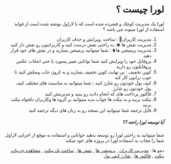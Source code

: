 <div align="right" dir="rtl">
<h1>لورا چیست ؟</h1>
<p>
لورا یک مدیریت کوچک و فشرده شده است که با لاراول نوشته شده است از فواید استفاده از لورا میتونه چی باشه ؟ 

</p>

 1. مدیریت کاربران👱 : ساخت ,ویرایش و حذف کاربران
 2. مدیریت نقش ها ♚: به راحتی نقش درست کنید و کاربرانتون رو نقش دار کنید 
 3. مدیریت پرمیشن ها♞ : شما میتوانید پرمیشن بسازید و در نقش های خود قرار دهید 
 4. پروفایل خود را ویرایش کنید شما توانایی تغییر پسورد یا حتی انتخاب عکس پروفایلتون رو دارید  
 5. کوپن تخفیف : بی نهایت کوپن تخفیف بسازید و به کرون جاب وصلش کنید تا خوب براتون کار کنه
 6. کیف پول خودتون رو شارژ کنید ; شما میتوانید به مناسبت های مختلف کیف پول خودتون رو شارژ
 7. فاکتور پرداخت های که انجام دادید رو ببنید و مدیریتش کنید 
 8. تیکت بزنید و به تیکت ها جواب بدید میتوانید بر گروه ها وکاربران دلخواه تیکت بزنید 
 9. فایل ترجمه شما میتوانید این نسخه رو به زبان های دیگه ترجمه کنید  

<h5>آیا توسعه لورا راحته ؟؟</h5>
<p>
شما میتوانید به راحتی لورا رو توسعه بدهید خوانایی و استفاده به موقع از اجزایی لاراول شما را مجاب به استفاده لورا در پروژه های خود میکند 
</p> 

 دمو ها : [مدیریت کاربران](https://ghaninia.ir/wp-content/uploads/download-1.png) , [پرمیشن ها](https://ghaninia.ir/wp-content/uploads/download-2.png) , [نقش ها](https://ghaninia.ir/wp-content/uploads/download-3.png) , [ساخت یک تیکت](https://ghaninia.ir/wp-content/uploads/download-4.png) , [مشاهده جزییات تیکت](https://ghaninia.ir/wp-content/uploads/download-5.png) , [فاکتور ها](https://ghaninia.ir/wp-content/uploads/download-6.png) , [شارژ کیف پول](https://ghaninia.ir/wp-content/uploads/download-7.png)
</div>
